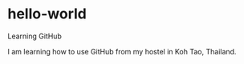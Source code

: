 # hello-world
Learning GitHub

I am learning how to use GitHub from my hostel in Koh Tao, Thailand. 
